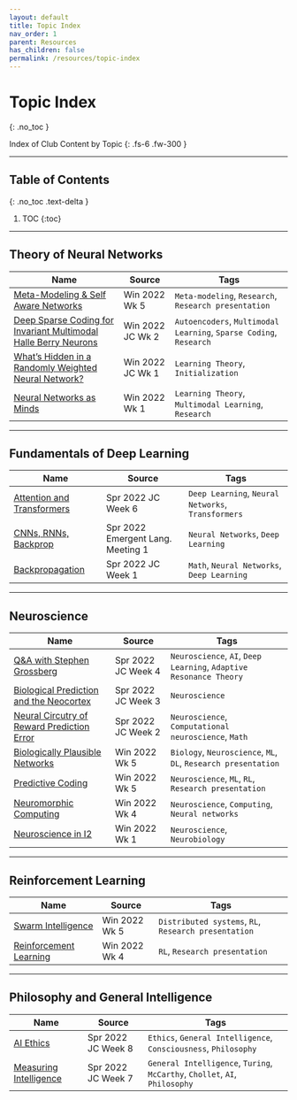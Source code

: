```yaml
---
layout: default
title: Topic Index
nav_order: 1
parent: Resources
has_children: false
permalink: /resources/topic-index
---
```


# Topic Index
{: .no_toc }

Index of Club Content by Topic
{: .fs-6 .fw-300 }

---

## Table of Contents
{: .no_toc .text-delta }

1. TOC
{:toc}

---

## Theory of Neural Networks

| Name | Source | Tags |
| --- | --- | --- |
| [Meta-Modeling & Self Aware Networks](https://interactive-intelligence.github.io/files/presentations/win2022/week-5/Biologically%20Informed_Plausible%20Networks%20Presentation.pdf) | Win 2022 Wk 5 | `Meta-modeling`, `Research`, `Research presentation` |
| [Deep Sparse Coding for Invariant Multimodal Halle Berry Neurons](https://interactive-intelligence.github.io/jc/win2022/meeting-2#deep-sparse-coding-for-invariant-multimodal-halle-berry-neurons) | Win 2022 JC Wk 2 | `Autoencoders`, `Multimodal Learning`, `Sparse Coding`, `Research` |
| [What’s Hidden in a Randomly Weighted Neural Network?](https://interactive-intelligence.github.io/jc/win2022/meeting-1#whats-hidden-in-a-randomly-weighted-neural-network) | Win 2022 JC Wk 1 | `Learning Theory`, `Initialization` |
| [Neural Networks as Minds](https://interactive-intelligence.github.io/meetings/win2022/meeting-1#neural-networks-as-minds) | Win 2022 Wk 1 | `Learning Theory`, `Multimodal Learning`, `Research` |

---

## Fundamentals of Deep Learning

| Name | Source | Tags |
| --- | --- | --- |
| [Attention and Transformers](https://interactive-intelligence.github.io/jc/spr2022/meeting-6) | Spr 2022 JC Week 6 | `Deep Learning`, `Neural Networks`, `Transformers` |
| [CNNs, RNNs, Backprop](https://interactive-intelligence.github.io/projects/emergent-lang/meeting-notes#mini-lectures) | Spr 2022 Emergent Lang. Meeting 1 | `Neural Networks`, `Deep Learning` |
| [Backpropagation](https://interactive-intelligence.github.io/jc/spr2022/meeting-1#viewing) | Spr 2022 JC Week 1 | `Math`, `Neural Networks`, `Deep Learning` |

---

## Neuroscience

| Name | Source | Tags |
| --- | --- | --- |
| [Q&A with Stephen Grossberg](https://interactive-intelligence.github.io/jc/spr2022/meeting-4) | Spr 2022 JC Week 4 | `Neuroscience`, `AI`, `Deep Learning`, `Adaptive Resonance Theory` |
| [Biological Prediction and the Neocortex](https://interactive-intelligence.github.io/jc/spr2022/meeting-3) | Spr 2022 JC Week 3 | `Neuroscience` |
| [Neural Circutry of Reward Prediction Error](https://interactive-intelligence.github.io/jc/spr2022/meeting-2) | Spr 2022 JC Week 2 | `Neuroscience`, `Computational neuroscience`, `Math` |
| [Biologically Plausible Networks](https://interactive-intelligence.github.io/meetings/win2022/meeting-5#biologically-informedplausible-networks) | Win 2022 Wk 5 | `Biology`, `Neuroscience`, `ML`, `DL`, `Research presentation` |
| [Predictive Coding](https://interactive-intelligence.github.io/meetings/win2022/meeting-5#predictive-coding) | Win 2022 Wk 5 | `Neuroscience`, `ML`, `RL`, `Research presentation` |
| [Neuromorphic Computing](https://interactive-intelligence.github.io/meetings/win2022/meeting-4#neuromorphic-computing) | Win 2022 Wk 4 | `Neuroscience`, `Computing`, `Neural networks` |
| [Neuroscience in I2](https://interactive-intelligence.github.io/meetings/win2022/meeting-1#neuroscience-in-i2) | Win 2022 Wk 1 | `Neuroscience`, `Neurobiology` |


---

## Reinforcement Learning

| Name | Source | Tags |
| --- | --- | --- |
| [Swarm Intelligence](https://interactive-intelligence.github.io/meetings/win2022/meeting-5#swarm-intelligence) | Win 2022 Wk 5 | `Distributed systems`, `RL`, `Research presentation` |
| [Reinforcement Learning](https://interactive-intelligence.github.io/meetings/win2022/meeting-4#reinforcement-learning) | Win 2022 Wk 4 | `RL`, `Research presentation` |

---

## Philosophy and General Intelligence

| Name | Source | Tags |
| --- | --- | --- |
| [AI Ethics](https://interactive-intelligence.github.io/jc/spr2022/meeting-8) | Spr 2022 JC Week 8 | `Ethics`, `General Intelligence`, `Consciousness`, `Philosophy` |
| [Measuring Intelligence](https://interactive-intelligence.github.io/jc/spr2022/meeting-7) | Spr 2022 JC Week 7 | `General Intelligence`, `Turing`, `McCarthy`, `Chollet`, `AI`, `Philosophy` |




















